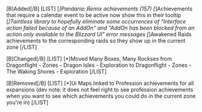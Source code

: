 [B]Added[/B]
[LIST]
[*]Pandaria: Remix achievements (157)
[*]Achievements that require a calendar event to be active now show this in their tooltip
[*]Taintless library to hopefully eliminate some occurrences of "Interface action failed because of an AddOn" and "AddOn has been blocked from an action only available to the Blizzard UI" error messages
[*]Awakened Raids achievements to the corresponding raids so they show up in the current zone
[/LIST]

[B]Changed[/B]
[LIST]
[*]Moved Many Boxes, Many Rockses from Dragonflight - Zones - Dragon Isles - Exploration to Dragonflight - Zones - The Waking Shores - Exploration
[/LIST]

[B]Removed[/B]
[LIST]
[*]Ui Maps linked to Profession achievements for all expansions (dev note: it does not feel right to see profession achievements when you want to see which achievements you could do in the current zone you're in)
[/LIST]